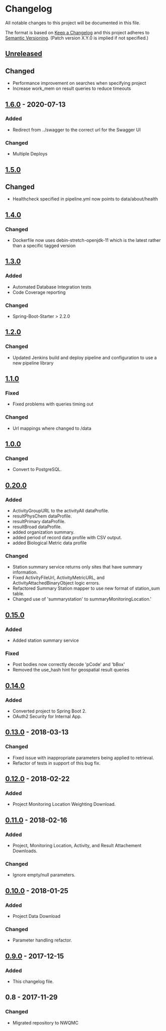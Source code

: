 # Changelog
All notable changes to this project will be documented in this file.

The format is based on [Keep a Changelog](http://keepachangelog.com/en/1.0.0/)
and this project adheres to [Semantic Versioning](http://semver.org/spec/v2.0.0.html). (Patch version X.Y.0 is implied if not specified.)

## [Unreleased](https://github.com/NWQMC/WQP-WQX-Services/compare/WQP-WQX-Services/compare/WQP-WQX-Services-1.6.0...master)
## Changed
-   Performance improvement on searches when specifying project
-   Increase work_mem on result queries to reduce timeouts

## [1.6.0](https://github.com/NWQMC/WQP-WQX-Services/compare/WQP-WQX-Services/compare/WQP-WQX-Services-1.6.0...master) - 2020-07-13
### Added
-   Redirect from ../swagger to the correct url for the Swagger UI

### Changed
-   Multiple Deploys

## [1.5.0](https://github.com/NWQMC/WQP-WQX-Services/compare/WQP-WQX-Services/compare/WQP-WQX-Services-1.4.0...WQP-WQX-Services-1.5.0)
## Changed
-  Healthcheck specified in pipeline.yml now points to data/about/health

## [1.4.0](https://github.com/NWQMC/WQP-WQX-Services/compare/WQP-WQX-Services/compare/WQP-WQX-Services-1.3.0...WQP-WQX-Services-1.4.0)
### Changed 
-   Dockerfile now uses debin-stretch-openjdk-11 which is the latest rather than a specific tagged version

## [1.3.0](https://github.com/NWQMC/WQP-WQX-Services/compare/WQP-WQX-Services/compare/WQP-WQX-Services-1.2.0...WQP-WQX-Services-1.3.0)
### Added
-   Automated Database Integration tests
-   Code Coverage reporting

### Changed
-   Spring-Boot-Starter > 2.2.0

## [1.2.0](https://github.com/NWQMC/WQP-WQX-Services/compare/WQP-WQX-Services-1.1.0...WQP-WQX-Services-1.2.0)
### Changed
-   Updated Jenkins build and deploy pipeline and configuration to use a new pipeline library

## [1.1.0](https://github.com/NWQMC/WQP-WQX-Services/compare/WQP-WQX-Services-1.0.0...WQP-WQX-Services-1.1.0)
### Fixed
-   Fixed problems with queries timing out

### Changed 
-   Url mappings where changed to /data

## [1.0.0](https://github.com/NWQMC/WQP-WQX-Services/compare/wqp-0.20.0...WQP-WQX-Services-1.0.0)
### Changed
-   Convert to PostgreSQL.

## [0.20.0](https://github.com/NWQMC/WQP-WQX-Services/compare/wqp-0.15.0...wqp-0.20.0)
### Added
-   ActivityGroupURL to the activityAll dataProfile.
-   resultPhysChem dataProfile.
-   resultPrimary dataProfile.
-   resultBroad dataProfile.
-   added organization summary.
-   added period of record data profile with CSV output.
-   added Biological Metric data profile

### Changed
-   Station summary service returns only sites that have summary information.
-   Fixed ActivityFileUrl, ActivityMetricURL, and ActivityAttachedBinaryObject logic errors.
-   Refactored Summary Station mapper to use new format of station_sum table.
-   Changed use of 'summarystation' to summaryMonitoringLocation.' 

## [0.15.0](https://github.com/NWQMC/WQP-WQX-Services/compare/wqp-0.14.0...wqp-0.15.0)
### Added
-   Added station summary service

### Fixed
-   Post bodies now correctly decode 'pCode' and 'bBox'
-   Removed the use_hash hint for geospatial result queries

## [0.14.0](https://github.com/NWQMC/WQP-WQX-Services/compare/wqp-0.13.0...wqp-0.14.0)
### Added
-   Converted project to Spring Boot 2.
-   OAuth2 Security for Internal App.

## [0.13.0](https://github.com/NWQMC/WQP-WQX-Services/compare/wqp-0.12.0...wqp-0.13.0) - 2018-03-13
### Changed
-   Fixed issue with inappropriate parameters being applied to retrieval.
-   Refactor of tests in support of this bug fix.

## [0.12.0](https://github.com/NWQMC/WQP-WQX-Services/compare/wqp-0.11.0...wqp-0.12.0) - 2018-02-22
### Added
-   Project Monitoring Location Weighting Download.

## [0.11.0](https://github.com/NWQMC/WQP-WQX-Services/compare/wqp-0.10.0...wqp-0.11.0) - 2018-02-16
### Added
-   Project, Monitoring Location, Activity, and Result Attachement Downloads.

### Changed
-   Ignore empty/null parameters.

## [0.10.0](https://github.com/NWQMC/WQP-WQX-Services/compare/wqp-0.9.0...wqp-0.10.0) - 2018-01-25
### Added
-   Project Data Download

### Changed
-   Parameter handling refactor.

## [0.9.0](https://github.com/NWQMC/WQP-WQX-Services/compare/wqp-0.8.0...wqp-0.9.0) - 2017-12-15
### Added
-   This changelog file.

## 0.8 - 2017-11-29
### Changed
-   Migrated repository to NWQMC

